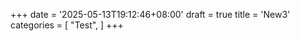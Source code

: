 +++
date = '2025-05-13T19:12:46+08:00'
draft = true
title = 'New3'
categories = [
    "Test",
]
+++
